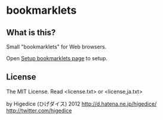 bookmarklets
============

## What is this? ##

Small "bookmarklets" for Web browsers.

Open [Setup bookmarklets page](index.md) to setup.


## License ##

The MIT License.
Read <license.txt> or <license,ja.txt>


by Higedice (ひげダイス)  2012 
<http://d.hatena.ne.jp/higedice/> 
<http://twitter.com/higedice>
